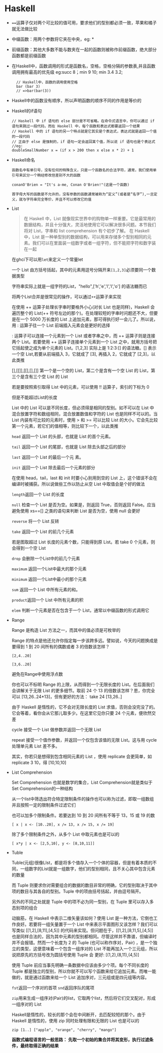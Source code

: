 # Haskell

* `==`运算子仅对两个可比较的值可用，要求他们的型别都必须一致，苹果和橘子就无法做比较
* 中缀函数：用两个参数将它夹在中央，eg: *
* 前缀函数：其他大多数不能与数夹在一起的函数则被称作前缀函数，绝大部分函数都是前缀函数
* 在Haskell中，函数调用的形式是函数名，空格，空格分隔的参数表,并且函数调用拥有最高的优先级 eg:succ 8；min 9 10; min 3.4 3.2;
	
    	// Haskell中，函数的调用使用空格
    	bar (bar 3)
    	// =>bar(bar(3))

* Haskell中的函数没有顺序，所以声明函数的顺序不同的作用是等价的
* Haskell的if语句

	```
	// Haskell 中 if 语句的 else 部分是不可省略。在命令式语言中，你可以通过 if 语句来跳过一段代码，而在 Haskell 中，每个函数和表达式都要返回一个结果
	// Haskell 中的 if 语句的另一个特点就是它其实是个表达式，表达式就是返回一个值的一段代码
	// 正由于 else 是强制的，if 语句一定会返回某个值，所以说 if 语句也是个表达式
	//eg:
	doubleSmallNumber x = (if x > 200 then x else x * 2) + 1
	```

* Haskell命名

	```
	函数名中有单引号，没有任何的特殊含义，只是一个函数名的合法字符，通常，我们使用单引号来区分一个稍经修改但差别不大的函数
	
	conanO'Brien = "It's a-me, Conan O'Brien!"(这是一个函数)

	首字母大写的函数是不允许的，没有参数的函数通常被称为“定义”(或者是“名字”),一旦定义，就与字符串完全等价，并且不可以修改它的值
	```

* List

	> 在 Haskell 中，List 就像现实世界中的购物单一样重要。它是最常用的数据结构，并且十分强大，灵活地使用它可以解决很多问题。本节我们将对 List，字串和 list comprehension 有个初步了解。 在 Haskell 中，List 是一种单型别的数据结构，可以用来存储多个型别相同的元素。我们可以在里面装一组数字或者一组字符，但不能把字符和数字装在一起

	在ghci下可以用`let`来定义一个常量let

	一个 List 由方括号括起，其中的元素用逗号分隔开来`[1,2,3]`必须要同一个数据类型

	字符串实际上就是一组字符的List，"hello",['h','e','l','l','o'] 的语法糖而已

	将两个List合并是很常见的操作，可以通过`++`运算子来实现

	在使用 ++ 运算子处理长字串时要格外小心(对长 List 也是同样)，Haskell 会遍历整个的 List(++ 符号左边的那个)。在处理较短的字串时问题还不大，但要是在一个 5000 万长度的 List 上追加元素，那可得执行好一会儿了。所以说，用 : 运算子往一个 List 前端插入元素会是更好的选择

	: 运算子可以连接一个元素到一个 List 或者字串之中，而 ++ 运算子则是连接两个 List。若要使用 ++ 运算子连接单个元素到一个 List 之中，就用方括号把它括起使之成为单个元素的 List。[1,2,3] 实际上是 1:2:3:[] 的语法糖。[] 表示一个空 List,若要从前端插入 3，它就成了 [3], 再插入 2，它就成了 [2,3]，以此类推

	[],[[]],[[],[],[]] 第一个是一个空的 List，第二个是含有一个空 List 的 List，第三个是含有三个空 List 的 List

	若是要按照索引取得 List 中的元素，可以使用 !! 运算子，索引的下标为 0

	但是不能超过List的长度

	List 中的 List 可以是不同长度，但必须得是相同的型别。如不可以在 List 中混合放置字符和数组相同，混合放置数值和字符的 List 也是同样不可以的。当 List 内装有可比较的元素时，使用 > 和 >= 可以比较 List 的大小。它会先比较第一个元素，若它们的值相等，则比较下一个，以此类推

	`head` 返回一个 List 的头部，也就是 List 的首个元素。

	`tail` 返回一个 List 的尾部，也就是 List 除去头部之后的部分

	`last` 返回一个 List 的最后一个元
	素。

	`init` 返回一个 List 除去最后一个元素的部分

	在使用 head，tail，last 和 init 时要小心别用到空的 List 上，这个错误不会在编译时被捕获。所以说做些工作以防止从空 List 中取值会是个好的做法

	`length`返回一个 List 的长度

	`null` 检查一个 List 是否为空。如果是，则返回 True，否则返回 False。应当避免使用 xs==[] 之类的语句来判断 List 是否为空，使用 null 会更好

	`reverse` 将一个 List 反转

	`take` 返回一个 List 的前几个元素
	
	若是图取超过 List 长度的元素个数，只能得到原 List。若 take 0 个元素，则会得到一个空 List

	`drop` 会删除一个List中的前几个元素

	`maximum` 返回一个List中最大的那个元素

	`minimum` 返回一个List中最小的那个元素

	`sum` 返回一个 List 中所有元素的和。
	
	`product`返回一个 List 中所有元素的积

	`elem` 判断一个元素是否在包含于一个 List，通常以中缀函数的形式调用它

* Range

	Range 是构造 List 方法之一，而其中的值必须是可枚举的

	Range 的特点是他还允许你指定每一步该跨多远。譬如说，今天的问题换成是要得到 1 到 20 间所有的偶数或者 3 的倍数该怎样？

	 `[2,4..20]`

	 `[3,6..20]`

	 避免在Range中使用浮点数

	 你也可以不标明 Range 的上限，从而得到一个无限长度的 List。在后面我们会讲解关于无限 List 的更多细节。取前 24 个 13 的倍数该怎样？恩，你完全可以 [13,26..24*13]，但有更好的方法： take 24 [13,26..]

	 由于 Haskell 是惰性的，它不会对无限长度的 List 求值，否则会没完没了的。它会等着，看你会从它那儿取多少。在这里它见你只要 24 个元素，便欣然交差

	 cycle 接受一个 List 做参数并返回一个无限 List 

	 repeat 接受一个值作参数，并返回一个仅包含该值的无限 List。这与用 cycle 处理单元素 List 差不多。

	 其实，你若只是想得到包含相同元素的 List ，使用 replicate 会更简单，如 replicate 3 10，得 [10,10,10]


* List Comprehension

	
	Set Comprehension 也就是数学的集合，List Comprehension就是类似于Set Comprehension的一种结构
	

	从一个list中筛选出符合特定限制条件的操作也可以称为过滤，即取一组数组并且按照一定的限制条件过滤它们

	也可以加多个限制条件。若要达到 10 到 20 间所有不等于 13，15 或 19 的数
	
	`[ x | x <- [10..20], x /= 13, x /= 15, x /= 19]`

	除了多个限制条件之外，从多个 List 中取元素也是可以的

	`[ x*y | x <- [2,5,10], y <- [8,10,11]]`

* Tuble

	Tuble(元组)很像LIst，都是将多个值存入一个个体的容器，但是有着本质的不同，一组数字的List就是一组数字，他们的型别相同，且不关心其中包含元素的数量

	而 Tuple 则要求你对需要组合的数据的数目非常的明确，它的型别取决于其中项的数目与其各自的型别。Tuple 中的项由括号括起，并由逗号隔开。

	另外的不同之处就是 Tuple 中的项不必为同一型别，在 Tuple 里可以存入多态别项的组合

	动脑筋，在 Haskell 中表示二维矢量该如何？使用 List 是一种方法，它倒也工作良好。若要将一组矢量置于一个 List 中来表示平面图形又该怎样？我们可以写类似 [[1,2],[8,11],[4,5]] 的代码来实现。但问题在于，[[1,2],[8,11,5],[4,5]] 也是同样合法的，因为其中元素的型别都相同。尽管这样并不靠谱，但编译时并不会报错。然而一个长度为 2 的 Tuple (也可以称作序对，Pair) ，是一个独立的类型，这便意味着一个包含一组序对的 List 不能再加入一个三元组，所以说把原先的方括号改为圆括号使用 Tuple 会 更好: [(1,2),(8,11),(4,5)]

	使用 Tuple 前应当事先明确一条数据中应该由多少个项。每个不同长度的 Tuple 都是独立的型别，所以你就不可以写个函数来给它追加元素。而唯一能做的，就是通过函数来给一个 List 追加序对，三元组或是四元组等内容。


	`fst`返回一个序对的首项
	`snd`返回序队的尾项

	`zip`用来生成一组序对(Pair)的list，它取两个list，然后将它们交叉配对，形成一组序对的 List

	Haskell是惰性的，较长的那个会在中间断开，去匹配较短的那个。由于 Haskell 是惰性的，使用 zip 同时处理有限和无限的 List 也是可以的

	`zip [1..] ["apple", "orange", "cherry", "mango"]`
	
	**函数式编程语言的一般思路： 先取一个初始的集合并将其变形，执行过滤条件，最终取得正确的结果**